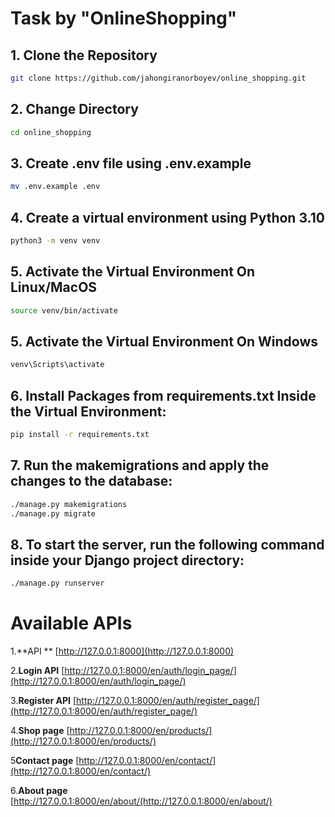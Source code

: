# Task by "OnlineShopping"

## 1. Clone the Repository
```bash
git clone https://github.com/jahongiranorboyev/online_shopping.git
```
## 2. Change Directory
```bash
cd online_shopping
```
## 3. Create .env file using .env.example
```bash
mv .env.example .env
```
## 4. Create a virtual environment using Python 3.10 
```bash
python3 -m venv venv 
```
## 5. Activate the Virtual Environment On Linux/MacOS
```bash
source venv/bin/activate
```
## 5. Activate the Virtual Environment On Windows
```bash
venv\Scripts\activate
```
## 6. Install Packages from requirements.txt Inside the Virtual Environment:
```bash
pip install -r requirements.txt
```

## 7. Run the makemigrations and apply the changes to the database:
```bash
./manage.py makemigrations
./manage.py migrate
```
## 8. To start the server, run the following command inside your Django project directory:
```bash
./manage.py runserver
```
# Available APIs

1.**API **
   [http://127.0.0.1:8000](http://127.0.0.1:8000)

2.**Login API**
   [http://127.0.0.1:8000/en/auth/login_page/](http://127.0.0.1:8000/en/auth/login_page/)

3.**Register API**
   [http://127.0.0.1:8000/en/auth/register_page/](http://127.0.0.1:8000/en/auth/register_page/)

4.**Shop page**
   [http://127.0.0.1:8000/en/products/](http://127.0.0.1:8000/en/products/)

5**Contact page**
   [http://127.0.0.1:8000/en/contact/](http://127.0.0.1:8000/en/contact/)

6.**About page**
   [http://127.0.0.1:8000/en/about/(http://127.0.0.1:8000/en/about/)

